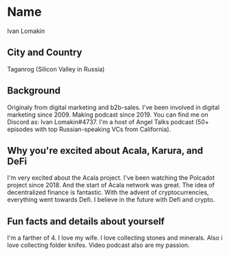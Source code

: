 # Name
Ivan Lomakin

## City and Country
Taganrog (Silicon Valley in Russia)

## Background
Originaly from digital marketing and b2b-sales. I've been involved in digital marketing since 2009. Making podcast since 2019. You can find me on Discord as: Ivan Lomakin#4737. I'm a host of Angel Talks podcast (50+ episodes with top Russian-speaking VCs from California).

## Why you're excited about Acala, Karura, and DeFi
I'm very excited about the Acala project. I've been watching the Polcadot project since 2018. And the start of Acala network was great. The idea of decentralized finance is fantastic. With the advent of cryptocurrencies, everything went towards Defi. I believe in the future with Defi and crypto.

## Fun facts and details about yourself
I'm a farther of 4. I love my wife. I love collecting stones and minerals. Also i love collecting folder knifes. Video podcast also are my passion.